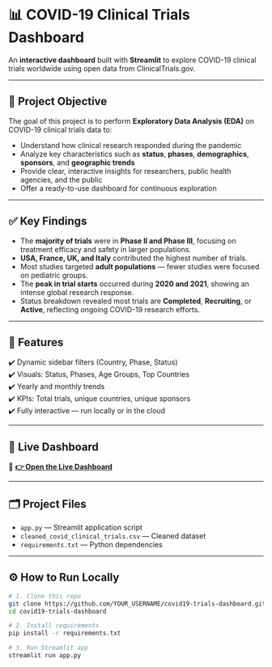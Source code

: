 # 📊 COVID-19 Clinical Trials Dashboard

An **interactive dashboard** built with **Streamlit** to explore COVID-19 clinical trials worldwide using open data from ClinicalTrials.gov.

---

## 🎯 **Project Objective**

The goal of this project is to perform **Exploratory Data Analysis (EDA)** on COVID-19 clinical trials data to:
- Understand how clinical research responded during the pandemic
- Analyze key characteristics such as **status**, **phases**, **demographics**, **sponsors**, and **geographic trends**
- Provide clear, interactive insights for researchers, public health agencies, and the public
- Offer a ready-to-use dashboard for continuous exploration

---

## ✅ **Key Findings**

- The **majority of trials** were in **Phase II and Phase III**, focusing on treatment efficacy and safety in larger populations.
- **USA, France, UK, and Italy** contributed the highest number of trials.
- Most studies targeted **adult populations** — fewer studies were focused on pediatric groups.
- The **peak in trial starts** occurred during **2020 and 2021**, showing an intense global research response.
- Status breakdown revealed most trials are **Completed**, **Recruiting**, or **Active**, reflecting ongoing COVID-19 research efforts.

---

## 📌 **Features**

✔️ Dynamic sidebar filters (Country, Phase, Status)  
✔️ Visuals: Status, Phases, Age Groups, Top Countries  
✔️ Yearly and monthly trends  
✔️ KPIs: Total trials, unique countries, unique sponsors  
✔️ Fully interactive — run locally or in the cloud

---

## 🚀 **Live Dashboard**

🔗 **[👉 Open the Live Dashboard](https://covid19clinicaltrials-aycfu6kkcmzgnqk6yosayx.streamlit.app/)**

---

## 🗂️ **Project Files**

- `app.py` — Streamlit application script
- `cleaned_covid_clinical_trials.csv` — Cleaned dataset
- `requirements.txt` — Python dependencies

---

## ⚙️ **How to Run Locally**

```bash
# 1. Clone this repo
git clone https://github.com/YOUR_USERNAME/covid19-trials-dashboard.git
cd covid19-trials-dashboard

# 2. Install requirements
pip install -r requirements.txt

# 3. Run Streamlit app
streamlit run app.py
